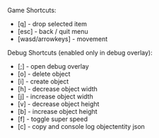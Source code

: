 Game Shortcuts:

- [q] - drop selected item
- [esc] - back / quit menu
- [wasd/arrowkeys] - movement

Debug Shortcuts (enabled only in debug overlay):

- [;] - open debug overlay
- [o] - delete object
- [i] - create object
- [h] - decrease object width
- [j] - increase object width
- [v] - decrease object height
- [b] - increase object height
- [f] - toggle super speed
- [c] - copy and console log objectentity json
